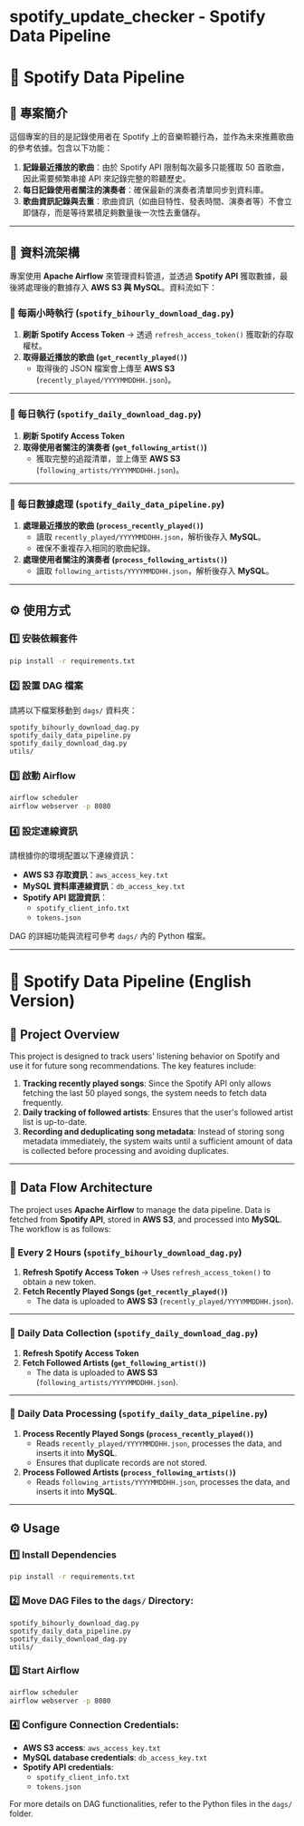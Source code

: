 # spotify_update_checker - Spotify Data Pipeline

# 🎵 Spotify Data Pipeline

## 📌 專案簡介
這個專案的目的是記錄使用者在 Spotify 上的音樂聆聽行為，並作為未來推薦歌曲的參考依據。包含以下功能：
1. **記錄最近播放的歌曲**：由於 Spotify API 限制每次最多只能獲取 50 首歌曲，因此需要頻繁串接 API 來記錄完整的聆聽歷史。
2. **每日記錄使用者關注的演奏者**：確保最新的演奏者清單同步到資料庫。
3. **歌曲資訊記錄與去重**：歌曲資訊（如曲目特性、發表時間、演奏者等）不會立即儲存，而是等待累積足夠數量後一次性去重儲存。

---

## 🔄 **資料流架構**
專案使用 **Apache Airflow** 來管理資料管道，並透過 **Spotify API** 獲取數據，最後將處理後的數據存入 **AWS S3 與 MySQL**。資料流如下：

### **📌 每兩小時執行 (`spotify_bihourly_download_dag.py`)**
1. **刷新 Spotify Access Token** → 透過 `refresh_access_token()` 獲取新的存取權杖。
2. **取得最近播放的歌曲 (`get_recently_played()`)**  
   - 取得後的 JSON 檔案會上傳至 **AWS S3** (`recently_played/YYYYMMDDHH.json`)。

---

### **📌 每日執行 (`spotify_daily_download_dag.py`)**
1. **刷新 Spotify Access Token**
2. **取得使用者關注的演奏者 (`get_following_artist()`)**  
   - 獲取完整的追蹤清單，並上傳至 **AWS S3** (`following_artists/YYYYMMDDHH.json`)。

---

### **📌 每日數據處理 (`spotify_daily_data_pipeline.py`)**
1. **處理最近播放的歌曲 (`process_recently_played()`)**
   - 讀取 `recently_played/YYYYMMDDHH.json`，解析後存入 **MySQL**。
   - 確保不重複存入相同的歌曲紀錄。
2. **處理使用者關注的演奏者 (`process_following_artists()`)**
   - 讀取 `following_artists/YYYYMMDDHH.json`，解析後存入 **MySQL**。

---

## ⚙️ **使用方式**

### 1️⃣ 安裝依賴套件
```bash
pip install -r requirements.txt
```

### 2️⃣ 設置 DAG 檔案
請將以下檔案移動到 `dags/` 資料夾：
```
spotify_bihourly_download_dag.py
spotify_daily_data_pipeline.py
spotify_daily_download_dag.py
utils/
```

### 3️⃣ 啟動 Airflow
```bash
airflow scheduler
airflow webserver -p 8080
```

### 4️⃣ 設定連線資訊
請根據你的環境配置以下連線資訊：
- **AWS S3 存取資訊**：`aws_access_key.txt`
- **MySQL 資料庫連線資訊**：`db_access_key.txt`
- **Spotify API 認證資訊**：
  - `spotify_client_info.txt`
  - `tokens.json`

DAG 的詳細功能與流程可參考 `dags/` 內的 Python 檔案。

---

# 🎵 Spotify Data Pipeline (English Version)

## 📌 Project Overview
This project is designed to track users' listening behavior on Spotify and use it for future song recommendations. The key features include:
1. **Tracking recently played songs**: Since the Spotify API only allows fetching the last 50 played songs, the system needs to fetch data frequently.
2. **Daily tracking of followed artists**: Ensures that the user's followed artist list is up-to-date.
3. **Recording and deduplicating song metadata**: Instead of storing song metadata immediately, the system waits until a sufficient amount of data is collected before processing and avoiding duplicates.

---

## 🔄 **Data Flow Architecture**
The project uses **Apache Airflow** to manage the data pipeline. Data is fetched from **Spotify API**, stored in **AWS S3**, and processed into **MySQL**. The workflow is as follows:

### **📌 Every 2 Hours (`spotify_bihourly_download_dag.py`)**
1. **Refresh Spotify Access Token** → Uses `refresh_access_token()` to obtain a new token.
2. **Fetch Recently Played Songs (`get_recently_played()`)**
   - The data is uploaded to **AWS S3** (`recently_played/YYYYMMDDHH.json`).

---

### **📌 Daily Data Collection (`spotify_daily_download_dag.py`)**
1. **Refresh Spotify Access Token**
2. **Fetch Followed Artists (`get_following_artist()`)**
   - The data is uploaded to **AWS S3** (`following_artists/YYYYMMDDHH.json`).

---

### **📌 Daily Data Processing (`spotify_daily_data_pipeline.py`)**
1. **Process Recently Played Songs (`process_recently_played()`)**
   - Reads `recently_played/YYYYMMDDHH.json`, processes the data, and inserts it into **MySQL**.
   - Ensures that duplicate records are not stored.
2. **Process Followed Artists (`process_following_artists()`)**
   - Reads `following_artists/YYYYMMDDHH.json`, processes the data, and inserts it into **MySQL**.

---

## ⚙️ **Usage**

### 1️⃣ Install Dependencies
```bash
pip install -r requirements.txt
```

### 2️⃣ Move DAG Files to the `dags/` Directory:
```
spotify_bihourly_download_dag.py
spotify_daily_data_pipeline.py
spotify_daily_download_dag.py
utils/
```

### 3️⃣ Start Airflow
```bash
airflow scheduler
airflow webserver -p 8080
```

### 4️⃣ Configure Connection Credentials:
- **AWS S3 access**: `aws_access_key.txt`
- **MySQL database credentials**: `db_access_key.txt`
- **Spotify API credentials**:
  - `spotify_client_info.txt`
  - `tokens.json`

For more details on DAG functionalities, refer to the Python files in the `dags/` folder.
